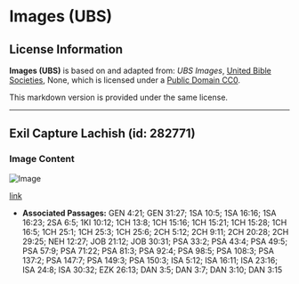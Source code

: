 # Images (UBS)

## License Information

**Images (UBS)** is based on and adapted from: _UBS Images_, [United Bible Societies](https://unitedbiblesocieties.org/), None, which is licensed under a [Public Domain CC0](https://creativecommons.org/public-domain/cc0/).

This markdown version is provided under the same license.



--------------------------------

## Exil Capture Lachish (id: 282771)

### Image Content

![Image](https://cdn.aquifer.bible/aquifer-content/resources/Media/WEB-0207_exile_capture_lachish.jpg)

[link](https://cdn.aquifer.bible/aquifer-content/resources/Media/WEB-0207_exile_capture_lachish.jpg)

* **Associated Passages:** GEN 4:21; GEN 31:27; 1SA 10:5; 1SA 16:16; 1SA 16:23; 2SA 6:5; 1KI 10:12; 1CH 13:8; 1CH 15:16; 1CH 15:21; 1CH 15:28; 1CH 16:5; 1CH 25:1; 1CH 25:3; 1CH 25:6; 2CH 5:12; 2CH 9:11; 2CH 20:28; 2CH 29:25; NEH 12:27; JOB 21:12; JOB 30:31; PSA 33:2; PSA 43:4; PSA 49:5; PSA 57:9; PSA 71:22; PSA 81:3; PSA 92:4; PSA 98:5; PSA 108:3; PSA 137:2; PSA 147:7; PSA 149:3; PSA 150:3; ISA 5:12; ISA 16:11; ISA 23:16; ISA 24:8; ISA 30:32; EZK 26:13; DAN 3:5; DAN 3:7; DAN 3:10; DAN 3:15

